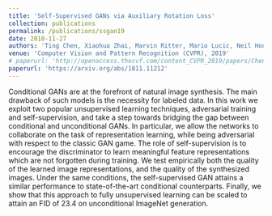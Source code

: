 ```yaml
---
title: 'Self-Supervised GANs via Auxiliary Rotation Loss'
collection: publications
permalink: /publications/ssgan19
date: 2018-11-27
authors: 'Ting Chen, Xiaohua Zhai, Marvin Ritter, Mario Lucic, Neil Houlsby'
venue: 'Computer Vision and Pattern Recognition (CVPR), 2019'
# paperurl: 'http://openaccess.thecvf.com/content_CVPR_2019/papers/Chen_Self-Supervised_GANs_via_Auxiliary_Rotation_Loss_CVPR_2019_paper.pdf'
paperurl: 'https://arxiv.org/abs/1811.11212'
---
```


Conditional GANs are at the forefront of natural image
synthesis. The main drawback of such models is the necessity for labeled data. In this work we exploit two popular
unsupervised learning techniques, adversarial training and
self-supervision, and take a step towards bridging the gap
between conditional and unconditional GANs. In particular,
we allow the networks to collaborate on the task of representation learning, while being adversarial with respect to
the classic GAN game. The role of self-supervision is to
encourage the discriminator to learn meaningful feature representations which are not forgotten during training. We test
empirically both the quality of the learned image representations, and the quality of the synthesized images. Under
the same conditions, the self-supervised GAN attains a similar performance to state-of-the-art conditional counterparts.
Finally, we show that this approach to fully unsupervised
learning can be scaled to attain an FID of 23.4 on unconditional ImageNet generation.
